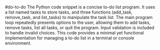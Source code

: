 #do-to-do The Python code snippet is a concise to-do list program. It uses a list named tasks to store tasks, and three functions (add_task, remove_task, and list_tasks) to manipulate the task list. The main program loop repeatedly presents options to the user, allowing them to add tasks, remove tasks, list all tasks, or quit the program. Input validation is included to handle invalid choices. This code provides a minimal yet functional implementation for managing a to-do list in a terminal or console environment.

